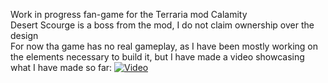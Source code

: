 Work in progress fan-game for the Terraria mod Calamity <br>
Desert Scourge is a boss from the mod, I do not claim ownership over the design <br>
For now tha game has no real gameplay, as I have been mostly working on the elements necessary to build it, but I have made a video showcasing what I have made so far:
[![Video](https://img.youtube.com/vi/5iTIxPWhImE/0.jpg)](https://www.youtube.com/watch?v=5iTIxPWhImE)

